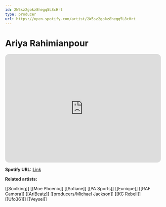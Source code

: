 ```yaml
---
id: 2W5sz2gokz8hegq5L8cHrt
type: producer
url: https://open.spotify.com/artist/2W5sz2gokz8hegq5L8cHrt
---
```

# Ariya Rahimianpour

<iframe style="border-radius:12px" src="https://open.spotify.com/embed/artist/2W5sz2gokz8hegq5L8cHrt" width="100%" height="352" frameBorder="0" allowfullscreen="" allow="autoplay; clipboard-write; encrypted-media; fullscreen; picture-in-picture" loading="lazy"></iframe>

**Spotify URL:** [Link](https://open.spotify.com/artist/2W5sz2gokz8hegq5L8cHrt)

**Related artists:**

[[Soolking]]
[[Moe Phoenix]]
[[Sofiane]]
[[PA Sports]]
[[Eunique]]
[[RAF Camora]]
[[AriBeatz]]
[[producers/Michael Jackson]]
[[KC Rebell]]
[[Ufo361]]
[[Veysel]]
